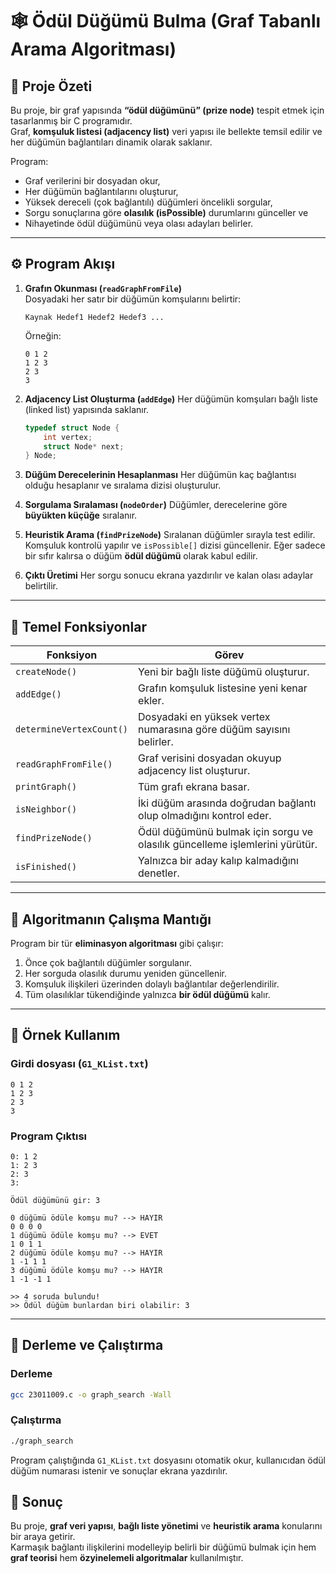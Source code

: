 # 🕸️ Ödül Düğümü Bulma (Graf Tabanlı Arama Algoritması)

## 📘 Proje Özeti
Bu proje, bir graf yapısında **“ödül düğümünü” (prize node)** tespit etmek için tasarlanmış bir C programıdır.  
Graf, **komşuluk listesi (adjacency list)** veri yapısı ile bellekte temsil edilir ve her düğümün bağlantıları dinamik olarak saklanır.  

Program:
- Graf verilerini bir dosyadan okur,  
- Her düğümün bağlantılarını oluşturur,  
- Yüksek dereceli (çok bağlantılı) düğümleri öncelikli sorgular,  
- Sorgu sonuçlarına göre **olasılık (isPossible)** durumlarını günceller ve  
- Nihayetinde ödül düğümünü veya olası adayları belirler.

---

## ⚙️ Program Akışı

1. **Grafın Okunması (`readGraphFromFile`)**  
   Dosyadaki her satır bir düğümün komşularını belirtir:  
   ```
   Kaynak Hedef1 Hedef2 Hedef3 ...
   ```
   Örneğin:  
   ```
   0 1 2
   1 2 3
   2 3
   3
   ```

2. **Adjacency List Oluşturma (`addEdge`)**
   Her düğümün komşuları bağlı liste (linked list) yapısında saklanır.
   ```c
   typedef struct Node {
       int vertex;
       struct Node* next;
   } Node;
   ```

3. **Düğüm Derecelerinin Hesaplanması**
   Her düğümün kaç bağlantısı olduğu hesaplanır ve sıralama dizisi oluşturulur.

4. **Sorgulama Sıralaması (`nodeOrder`)**
   Düğümler, derecelerine göre **büyükten küçüğe** sıralanır.

5. **Heuristik Arama (`findPrizeNode`)**
   Sıralanan düğümler sırayla test edilir. Komşuluk kontrolü yapılır ve
   `isPossible[]` dizisi güncellenir. Eğer sadece bir sıfır kalırsa o düğüm
   **ödül düğümü** olarak kabul edilir.

6. **Çıktı Üretimi**
   Her sorgu sonucu ekrana yazdırılır ve kalan olası adaylar belirtilir.

---

## 🧩 Temel Fonksiyonlar

| Fonksiyon | Görev |
|------------|--------|
| `createNode()` | Yeni bir bağlı liste düğümü oluşturur. |
| `addEdge()` | Grafın komşuluk listesine yeni kenar ekler. |
| `determineVertexCount()` | Dosyadaki en yüksek vertex numarasına göre düğüm sayısını belirler. |
| `readGraphFromFile()` | Graf verisini dosyadan okuyup adjacency list oluşturur. |
| `printGraph()` | Tüm grafı ekrana basar. |
| `isNeighbor()` | İki düğüm arasında doğrudan bağlantı olup olmadığını kontrol eder. |
| `findPrizeNode()` | Ödül düğümünü bulmak için sorgu ve olasılık güncelleme işlemlerini yürütür. |
| `isFinished()` | Yalnızca bir aday kalıp kalmadığını denetler. |

---

## 🧠 Algoritmanın Çalışma Mantığı
Program bir tür **eliminasyon algoritması** gibi çalışır:
1. Önce çok bağlantılı düğümler sorgulanır.
2. Her sorguda olasılık durumu yeniden güncellenir.
3. Komşuluk ilişkileri üzerinden dolaylı bağlantılar değerlendirilir.
4. Tüm olasılıklar tükendiğinde yalnızca **bir ödül düğümü** kalır.

---

## 🧪 Örnek Kullanım

### Girdi dosyası (`G1_KList.txt`)
```
0 1 2
1 2 3
2 3
3
```

### Program Çıktısı
```
0: 1 2
1: 2 3
2: 3
3:

Ödül düğümünü gir: 3

0 düğümü ödüle komşu mu? --> HAYIR
0 0 0 0
1 düğümü ödüle komşu mu? --> EVET
1 0 1 1
2 düğümü ödüle komşu mu? --> HAYIR
1 -1 1 1
3 düğümü ödüle komşu mu? --> HAYIR
1 -1 -1 1

>> 4 soruda bulundu!
>> Ödül düğüm bunlardan biri olabilir: 3
```

---

## 🧰 Derleme ve Çalıştırma

### Derleme
```bash
gcc 23011009.c -o graph_search -Wall
```

### Çalıştırma
```bash
./graph_search
```

Program çalıştığında `G1_KList.txt` dosyasını otomatik okur, kullanıcıdan ödül düğüm numarası istenir ve sonuçlar ekrana yazdırılır.


## 🏁 Sonuç
Bu proje, **graf veri yapısı**, **bağlı liste yönetimi** ve **heuristik arama** konularını bir araya getirir.  
Karmaşık bağlantı ilişkilerini modelleyip belirli bir düğümü bulmak için hem **graf teorisi** hem **özyinelemeli algoritmalar** kullanılmıştır.
